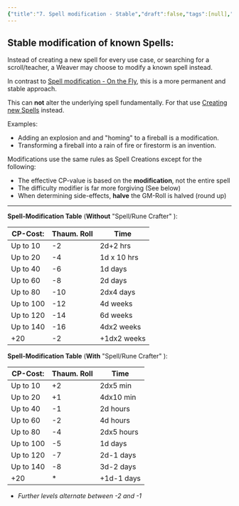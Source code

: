 ```yaml
---
{"title":"7. Spell modification - Stable","draft":false,"tags":[null],"publish":true,"path":"1. The Magic/7. Spell modification - Stable.md","permalink":"/1-the-magic/7-spell-modification-stable/","PassFrontmatter":true}
---
```



## Stable modification of known Spells:

Instead of creating a new spell for every use case, or searching for a scroll/teacher, a Weaver may choose to modify a known spell instead.

In contrast to [Spell modification - On the Fly](6.%20Spell%20modification%20-%20On%20the%20Fly.md), this is a more permanent and stable approach.

This can **not** alter the underlying spell fundamentally. For that use [Creating new Spells](4.%20Creating%20new%20Spells.md) instead.

Examples:
- Adding an explosion and and "homing" to a fireball is a modification.
- Transforming a fireball into a rain of fire or firestorm is an invention.

Modifications use the same rules as Spell Creations except for the following:
- The effective CP-value is based on the **modification**, not the entire spell
- The difficulty modifier is far more forgiving (See below)
- When determining side-effects, **halve** the GM-Roll is halved (round up)

---

**Spell-Modification Table** (**Without** "Spell/Rune Crafter" ):

| CP-Cost:  | Thaum. Roll | Time        |
| --------- | ----------- | ----------- |
| Up to 10  | -2          | 2d+2 hrs    |
| Up to 20  | -4          | 1d x 10 hrs |
| Up to 40  | -6          | 1d days     |
| Up to 60  | -8          | 2d days     |
| Up to 80  | -10         | 2dx4 days   |
| Up to 100 | -12         | 4d weeks    |
| Up to 120 | -14         | 6d weeks    |
| Up to 140 | -16         | 4dx2 weeks  |
| +20       | -2          | +1dx2 weeks |


**Spell-Modification Table** (**With** "Spell/Rune Crafter" ):

| CP-Cost:  | Thaum. Roll | Time       |
| --------- | ----------- | ---------- |
| Up to 10  | +2          | 2dx5 min   |
| Up to 20  | +1          | 4dx10 min  |
| Up to 40  | -1          | 2d hours   |
| Up to 60  | -2          | 4d hours   |
| Up to 80  | -4          | 2dx5 hours |
| Up to 100 | -5          | 1d days    |
| Up to 120 | -7         | 2d-1 days  |
| Up to 140 | -8         | 3d-2 days  |
| +20       | *           | +1d-1 days |
* *Further levels alternate between -2 and -1*
